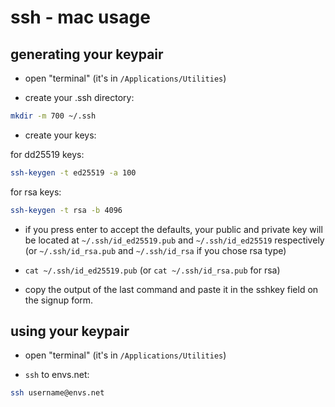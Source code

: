 # ssh - mac usage

## generating your keypair

* open "terminal" (it's in `/Applications/Utilities`)

* create your .ssh directory:

```bash
mkdir -m 700 ~/.ssh
```

* create your keys:

for dd25519 keys:

```bash
ssh-keygen -t ed25519 -a 100
```

for rsa keys:

```bash
ssh-keygen -t rsa -b 4096
```

* if you press enter to accept the defaults, your public and private key will
be located at `~/.ssh/id_ed25519.pub` and `~/.ssh/id_ed25519` respectively (or
`~/.ssh/id_rsa.pub` and `~/.ssh/id_rsa` if you chose rsa type)

* `cat ~/.ssh/id_ed25519.pub` (or `cat ~/.ssh/id_rsa.pub` for rsa)

* copy the output of the last command and paste it in the sshkey field on the signup form.

## using your keypair

* open "terminal" (it's in `/Applications/Utilities`)

* `ssh` to envs.net:

```bash
ssh username@envs.net
```
